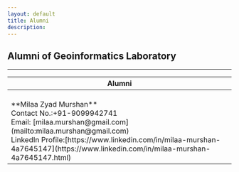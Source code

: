 ```yaml
---
layout: default
title: Alumni
description:
---
```

## Alumni  of Geoinformatics Laboratory


* * *
<table>
<colgroup>
<col width="100%" />
</colgroup>
<thead>
<tr class="header">
<th colspan="4">Alumni</th>
</tr>
</thead>
<tbody>
<tr>


<td markdown="span"><br>
**Milaa Zyad Murshan**<br>
Contact No.:+91-9099942741<br>
Email: [milaa.murshan@gmail.com](mailto:milaa.murshan@gmail.com)<br>
LinkedIn Profile:[https://www.linkedin.com/in/milaa-murshan-4a7645147](https://www.linkedin.com/in/milaa-murshan-4a7645147.html)<br>


